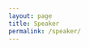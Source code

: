 ```yaml
---
layout: page
title: Speaker
permalink: /speaker/
---
```


<script type="text/javascript" src="https://sessionize.com/api/v2/2lwd448s/view/Speakers"></script>